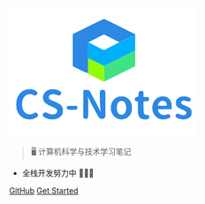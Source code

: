 ![logo](202101121829.png)

> 🖥️ 计算机科学与技术学习笔记

- 全栈开发努力中 🥳🥳🥳

[GitHub](https://github.com/passerby223/CS-Notes/)
[Get Started](README.md)
